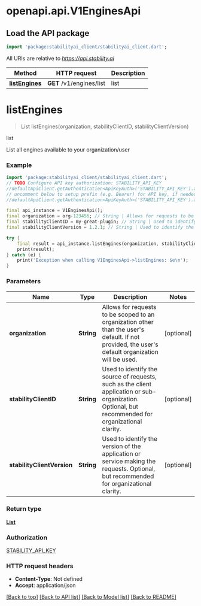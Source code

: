 # openapi.api.V1EnginesApi

## Load the API package
```dart
import 'package:stabilityai_client/stabilityai_client.dart';
```

All URIs are relative to *https://api.stability.ai*

 Method                                         | HTTP request             | Description 
------------------------------------------------|--------------------------|-------------
 [**listEngines**](V1EnginesApi.md#listengines) | **GET** /v1/engines/list | list        


# **listEngines**
> List<Engine> listEngines(organization, stabilityClientID, stabilityClientVersion)

list

List all engines available to your organization/user

### Example
```dart
import 'package:stabilityai_client/stabilityai_client.dart';
// TODO Configure API key authorization: STABILITY_API_KEY
//defaultApiClient.getAuthentication<ApiKeyAuth>('STABILITY_API_KEY').apiKey = 'YOUR_API_KEY';
// uncomment below to setup prefix (e.g. Bearer) for API key, if needed
//defaultApiClient.getAuthentication<ApiKeyAuth>('STABILITY_API_KEY').apiKeyPrefix = 'Bearer';

final api_instance = V1EnginesApi();
final organization = org-123456; // String | Allows for requests to be scoped to an organization other than the user's default.  If not provided, the user's default organization will be used.
final stabilityClientID = my-great-plugin; // String | Used to identify the source of requests, such as the client application or sub-organization. Optional, but recommended for organizational clarity.
final stabilityClientVersion = 1.2.1; // String | Used to identify the version of the application or service making the requests. Optional, but recommended for organizational clarity.

try {
    final result = api_instance.listEngines(organization, stabilityClientID, stabilityClientVersion);
    print(result);
} catch (e) {
    print('Exception when calling V1EnginesApi->listEngines: $e\n');
}
```

### Parameters

 Name                       | Type       | Description                                                                                                                                        | Notes      
----------------------------|------------|----------------------------------------------------------------------------------------------------------------------------------------------------|------------
 **organization**           | **String** | Allows for requests to be scoped to an organization other than the user's default.  If not provided, the user's default organization will be used. | [optional] 
 **stabilityClientID**      | **String** | Used to identify the source of requests, such as the client application or sub-organization. Optional, but recommended for organizational clarity. | [optional] 
 **stabilityClientVersion** | **String** | Used to identify the version of the application or service making the requests. Optional, but recommended for organizational clarity.              | [optional] 

### Return type

[**List<Engine>**](Engine.md)

### Authorization

[STABILITY_API_KEY](../README.md#STABILITY_API_KEY)

### HTTP request headers

 - **Content-Type**: Not defined
 - **Accept**: application/json

[[Back to top]](#) [[Back to API list]](../README.md#documentation-for-api-endpoints) [[Back to Model list]](../README.md#documentation-for-models) [[Back to README]](../README.md)

